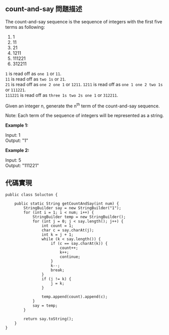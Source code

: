 ## count-and-say 問題描述

The count-and-say sequence is the sequence of integers with the first five terms as following:

> 
1. 1
2. 11
3. 21
4. 1211
5. 111221
6. 312211

``1`` is read off as ``one 1`` or ``11``.  
``11`` is read off as ``two 1s`` or ``21``.   
``21`` is read off as ``one 2 one 1`` or ``1211``.
``1211`` is read off as ``one 1 one 2 two 1s`` or ``111221``.      
``111221`` is read off as ``three 1s two 2s one 1`` or ``312211``.

Given an integer n, generate the n<sup>th</sup> term of the count-and-say sequence.

Note: Each term of the sequence of integers will be represented as a string.

**Example 1:**  
> 
Input: 1  
Output: "1"

**Example 2:**  
> 
Input: 5  
Output: "111221"

## 代碼實現
```
public class Solucton {

	public static String getCountAndSay(int num) {
		StringBuilder say = new StringBuilder("1");
		for (int i = 1; i < num; i++) {
			StringBuilder temp = new StringBuilder();
			for (int j = 0; j < say.length(); j++) {
				int count = 1;
				char c = say.charAt(j);
				int k = j + 1;
				while (k < say.length()) {
					if (c == say.charAt(k)) {
						count++;
						k++;
						continue;
					}
					k--;
					break;
				}
				if (j != k) {
					j = k;
				}

				temp.append(count).append(c);
			}
			say = temp;
		}

		return say.toString();
	}
}

```

